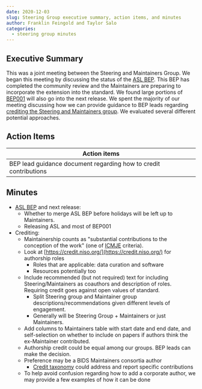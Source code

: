 ```yaml
---
date: 2020-12-03
slug: Steering Group executive summary, action items, and minutes
author: Franklin Feingold and Taylor Salo
categories:
  - steering group minutes
---
```




<!-- more -->



## Executive Summary

This was a joint meeting between the Steering and Maintainers Group. We began this meeting by discussing the status of the [ASL BEP](https://github.com/bids-standard/bids-specification/pull/669). This BEP has completed the community review and the Maintainers are preparing to incorporate the extension into the standard. We found large portions of [BEP001](https://github.com/bids-standard/bids-specification/pulls?q=is%3Apr+bep001) will also go into the next release. We spent the majority of our meeting discussing how we can provide guidance to BEP leads regarding [crediting the Steering and Maintainers group](https://github.com/bids-standard/bids-specification/issues/627). We evaluated several different potential approaches.

## Action Items

| Action items |
| -------- |
| BEP lead guidance document regarding how to credit contributions |

## Minutes

- [ASL BEP](https://github.com/bids-standard/bids-specification/pull/669) and next release:
  - Whether to merge ASL BEP before holidays will be left up to Maintainers.
  - Releasing ASL and most of BEP001
- Crediting:
  - Maintainership counts as "substantial contributions to the conception of the work" (one of [ICMJE](http://www.icmje.org/recommendations/browse/roles-and-responsibilities/defining-the-role-of-authors-and-contributors.html) criteria).
  - Look at [https://credit.niso.org/](https://credit.niso.org/) for authorship roles
    - Roles that are applicable: data curation and software
    - Resources potentially too
  - Include recommended (but not required) text for including Steering/Maintainers as coauthors and description of roles. Requiring credit goes against open values of standard.
    - Split Steering group and Maintainer group descriptions/recommendations given different levels of engagement.
    - Generally will be Steering Group + Maintainers or just Maintainers.
  - Add columns to Maintainers table with start date and end date, and self-selection on whether to include on papers if authors think the ex-Maintainer contributed.
  - Authorship credit could be equal among our groups. BEP leads can make the decision.
  - Preference may be a BIDS Maintainers consortia author
    - [Credit taxonomy](https://credit.niso.org/) could address and report specific contributions
  - To help avoid confusion regarding how to add a corporate author, we may provide a few examples of how it can be done
